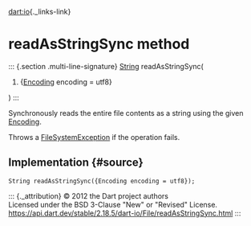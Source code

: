 [dart:io](../../dart-io/dart-io-library){._links-link}

readAsStringSync method
=======================

::: {.section .multi-line-signature}
[String](../../dart-core/string-class) readAsStringSync(

1.  {[Encoding](../../dart-convert/encoding-class) encoding = utf8}

)
:::

Synchronously reads the entire file contents as a string using the given
[Encoding](../../dart-convert/encoding-class).

Throws a [FileSystemException](../filesystemexception-class) if the
operation fails.

Implementation {#source}
--------------

``` {.language-dart data-language="dart"}
String readAsStringSync({Encoding encoding = utf8});
```

::: {._attribution}
© 2012 the Dart project authors\
Licensed under the BSD 3-Clause \"New\" or \"Revised\" License.\
<https://api.dart.dev/stable/2.18.5/dart-io/File/readAsStringSync.html>
:::
